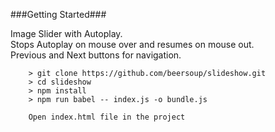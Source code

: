 
###Getting Started###

Image Slider with Autoplay.<br />
Stops Autoplay on mouse over and resumes on mouse out.<br />
Previous and Next buttons for navigation.


```
	> git clone https://github.com/beersoup/slideshow.git
	> cd slideshow
	> npm install
	> npm run babel -- index.js -o bundle.js

	Open index.html file in the project
```

